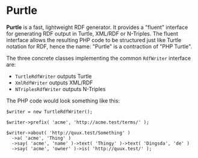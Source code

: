# Purtle

**Purtle** is a fast, lightweight RDF generator. It provides a "fluent" interface for
generating RDF output in Turtle, XML/RDF or N-Triples. The fluent interface allows the
resulting PHP code to be structured just like Turtle notation for RDF, hence the name: "Purtle"
is a contraction of "PHP Turtle".

The three concrete classes implementing the common `RdfWriter` interface are:
* `TurtleRdfWriter` outputs Turtle
* `XmlRdfWriter` outputs XML/RDF
* `NTriplesRdfWriter` outputs N-Triples

The PHP code would look something like this:

    $writer = new TurtleRdfWriter();

    $writer->prefix( 'acme', 'http://acme.test/terms/' );

    $writer->about( 'http://quux.test/Something' )
      ->a( 'acme', 'Thing' )
      ->say( 'acme', 'name' )->text( 'Thingy' )->text( 'Dingsda', 'de' )
      ->say( 'acme', 'owner' )->is( 'http://quux.test/' );
